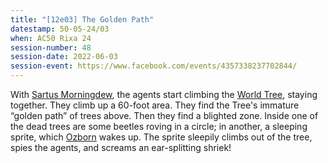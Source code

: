 ```yaml
---
title: "[12e03] The Golden Path"
datestamp: 50-05-24/03
when: AC50 Rixa 24
session-number: 48
session-date: 2022-06-03
session-event: https://www.facebook.com/events/4357338237702844/
---
```


With [Sartus Morningdew](../dossiers/sartus-morningdew), the agents start climbing the [World Tree](../relics/yggdrasil), staying together. They climb up a 60-foot area. They find the Tree's immature “golden path” of trees above. Then they find a blighted zone. Inside one of the dead trees are some beetles roving in a circle; in another, a sleeping sprite, which [Ozborn](../dossiers/oz) wakes up. The sprite sleepily climbs out of the tree, spies the agents, and screams an ear-splitting shriek!
